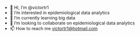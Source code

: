 - 👋 Hi, I’m @victortr1
- 👀 I’m interested in epidemiological data analytics
- 🌱 I’m currently learning big data
- 💞️ I’m looking to collaborate on epidemiological data analytics
- 📫 How to reach me victortr1@hotmail.com

<!---
victortr1/victortr1 is a ✨ special ✨ repository because its `README.md` (this file) appears on your GitHub profile.
You can click the Preview link to take a look at your changes.
--->

